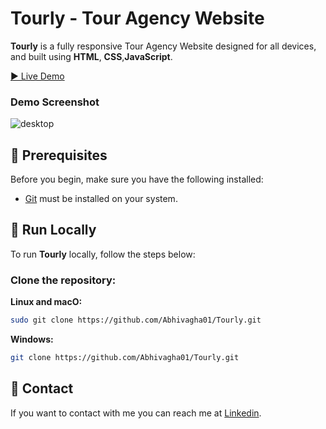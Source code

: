 # Tourly  - Tour Agency Website

**Tourly** is a fully responsive Tour Agency Website  designed for all devices, and built using **HTML**, **CSS**,**JavaScript**.

[▶️ Live Demo](bloom-fashion.netlify.app)

### Demo Screenshot
![desktop](https://github.com/user-attachments/assets/52f9db6b-1f04-4fdb-9a08-0c7bb8186d08)


## 🔗 Prerequisites
Before you begin, make sure you have the following installed:

- [Git](https://git-scm.com/downloads) must be installed on your system.

## 🚀 Run Locally

To run **Tourly** locally, follow the steps below:

### Clone the repository:

**Linux and macO:**
```bash
sudo git clone https://github.com/Abhivagha01/Tourly.git
```

**Windows:**
```bash
git clone https://github.com/Abhivagha01/Tourly.git
```

## 🔗 Contact
If you want to contact with me you can reach me at [Linkedin](https://www.linkedin.com/in/abhishek-vaghasiya-b56469254).